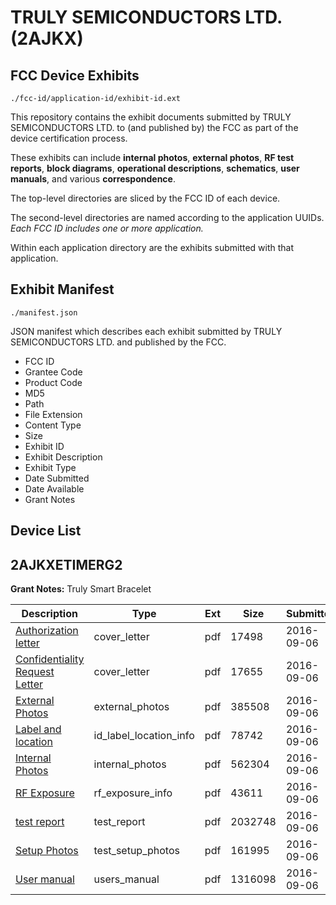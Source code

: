 # TRULY SEMICONDUCTORS LTD. (2AJKX)
## FCC Device Exhibits

```
./fcc-id/application-id/exhibit-id.ext
```

This repository contains the exhibit documents submitted by TRULY SEMICONDUCTORS LTD. to (and published by) the FCC as part of the device certification process.

These exhibits can include **internal photos**, **external photos**, **RF test reports**, **block diagrams**, **operational descriptions**, **schematics**, **user manuals**, and various **correspondence**.

The top-level directories are sliced by the FCC ID of each device.

The second-level directories are named according to the application UUIDs. *Each FCC ID includes one or more application.*

Within each application directory are the exhibits submitted with that application. 

## Exhibit Manifest

```
./manifest.json
```

JSON manifest which describes each exhibit submitted by TRULY SEMICONDUCTORS LTD. and published by the FCC.

- FCC ID
- Grantee Code
- Product Code
- MD5
- Path
- File Extension
- Content Type
- Size
- Exhibit ID
- Exhibit Description
- Exhibit Type
- Date Submitted
- Date Available
- Grant Notes

## Device List
## 2AJKXETIMERG2
**Grant Notes:** Truly Smart Bracelet

| Description | Type | Ext | Size | Submitted | Available |
| ----------- | ---- | --- | ---- | --------- | --------- |
| [Authorization letter](2AJKXETIMERG2/3f03cc80c5c24f38b1e72a828f6ba1f5/3123640.pdf) | cover_letter | pdf | 17498 | 2016-09-06 | 2016-09-06 |
| [Confidentiality Request Letter](2AJKXETIMERG2/3f03cc80c5c24f38b1e72a828f6ba1f5/3123641.pdf) | cover_letter | pdf | 17655 | 2016-09-06 | 2016-09-06 |
| [External Photos](2AJKXETIMERG2/3f03cc80c5c24f38b1e72a828f6ba1f5/3123648.pdf) | external_photos | pdf | 385508 | 2016-09-06 | 2016-09-06 |
| [Label and location](2AJKXETIMERG2/3f03cc80c5c24f38b1e72a828f6ba1f5/3123645.pdf) | id_label_location_info | pdf | 78742 | 2016-09-06 | 2016-09-06 |
| [Internal Photos](2AJKXETIMERG2/3f03cc80c5c24f38b1e72a828f6ba1f5/3123649.pdf) | internal_photos | pdf | 562304 | 2016-09-06 | 2016-09-06 |
| [RF Exposure](2AJKXETIMERG2/3f03cc80c5c24f38b1e72a828f6ba1f5/3123651.pdf) | rf_exposure_info | pdf | 43611 | 2016-09-06 | 2016-09-06 |
| [test report](2AJKXETIMERG2/3f03cc80c5c24f38b1e72a828f6ba1f5/3123650.pdf) | test_report | pdf | 2032748 | 2016-09-06 | 2016-09-06 |
| [Setup Photos](2AJKXETIMERG2/3f03cc80c5c24f38b1e72a828f6ba1f5/3123647.pdf) | test_setup_photos | pdf | 161995 | 2016-09-06 | 2016-09-06 |
| [User manual](2AJKXETIMERG2/3f03cc80c5c24f38b1e72a828f6ba1f5/3123644.pdf) | users_manual | pdf | 1316098 | 2016-09-06 | 2016-09-06 |
